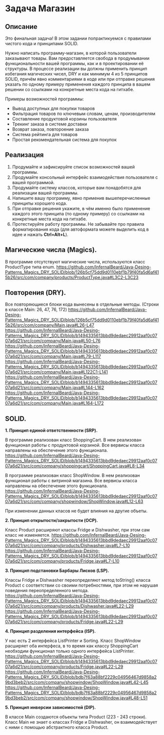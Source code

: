 # Задача Магазин

## Описание
Это финальная задача! В этом задании попрактикуемся с правилами чистого кода и принципами SOLID.

Нужно написать программу-магазин, в которой пользователи заказывают товары. Вам предоставляется свобода в продумывании функциональности вашей программы, как и в проектировании её структуры. В процессе реализации вы должны применить принцип избегания магических чисел, DRY и как минимум 4 из 5 принципов SOLID, причём явно комментариями в коде или при отправке решения указать по одному примеру применения каждого принципа в вашем решении со ссылками на конкретные места кода на гитхабе.

Примеры возможностей программы:
* Вывод доступных для покупки товаров
* Фильтрация товаров по ключевым словам, ценам, производителям
* Составление продуктовой корзины пользователя
* Трекинг заказа в системе доставки
* Возврат заказа, повтороение заказа
* Система рейтинга для товаров
* Простая рекомендательная система для покупок

## Реализация
1. Продумайте и зафиксируйте список возможностей вашей программы.
2. Продумайте консольный интерфейс взаимодействия пользователя с вашей программой.
3. Продумайте систему классов, которые вам понадобятся для реализации вашей программы.
4. Напишите вашу программу, явно применив вышеперечисленные принципы хорошего кода.
5. При отправке решения укажите, в чём именно было применение каждого этого принципа (по одному примеру) со ссылками на конкретные места кода на гитхабе.
6. Протестируйте работу программы. Не забывайте про правила форматирования кода (для автоформата можете выделить код в идее и нажать **Ctrl+Alt+L**).

## Магические числа (Magics).
В программе отсутствуют магические числа, используются класс ProductType типа enum. 
https://github.com/InfernalBeard/Java-Desing-Patterns_Magics_DRY_SOLID/blob/126b5cf75dd9d0110ebf1b79f40fa5d6af415b26/src/com/company/products/ProductType.java#L3C2-L3C23

## Повторения (DRY).
Все повторяющиеся блоки кода вынесены в отдельные методы. (Строки в классе Main: 26, 47, 76, 172)
https://github.com/InfernalBeard/Java-Desing-Patterns_Magics_DRY_SOLID/blob/126b5cf75dd9d0110ebf1b79f40fa5d6af415b26/src/com/company/Main.java#L26-L47
https://github.com/InfernalBeard/Java-Desing-Patterns_Magics_DRY_SOLID/blob/b1494335613bbd9dedaec29912aaf0c0707a6d21/src/com/company/Main.java#L50-L76
https://github.com/InfernalBeard/Java-Desing-Patterns_Magics_DRY_SOLID/blob/b1494335613bbd9dedaec29912aaf0c0707a6d21/src/com/company/Main.java#L79-L117
https://github.com/InfernalBeard/Java-Desing-Patterns_Magics_DRY_SOLID/blob/b1494335613bbd9dedaec29912aaf0c0707a6d21/src/com/company/Main.java#L122C1-L141
https://github.com/InfernalBeard/Java-Desing-Patterns_Magics_DRY_SOLID/blob/b1494335613bbd9dedaec29912aaf0c0707a6d21/src/com/company/Main.java#L144-L162
https://github.com/InfernalBeard/Java-Desing-Patterns_Magics_DRY_SOLID/blob/b1494335613bbd9dedaec29912aaf0c0707a6d21/src/com/company/Main.java#L164-L172


## SOLID.

**1. Принцип единой ответственности (SRP).**

В программе реализован класс ShoppingCart. В нем реализован функционал работы с продуктовой корзиной. Все вервисы класса направлены на обеспечение этого функционала.
https://github.com/InfernalBeard/Java-Desing-Patterns_Magics_DRY_SOLID/blob/b1494335613bbd9dedaec29912aaf0c0707a6d21/src/com/company/shoppingcart/ShoppingCart.java#L8-L34

В программе реализован класс ShopWindow. В нем реализован функционал работы с витриной магазина. Все вервисы класса направлены на обеспечение этого функционала.
https://github.com/InfernalBeard/Java-Desing-Patterns_Magics_DRY_SOLID/blob/b1494335613bbd9dedaec29912aaf0c0707a6d21/src/com/company/shopwindow/ShopWindow.java#L12-L63

При изменении данных класов не будет влияния на другие объеты.

**2. Принцип открытости/закрытости (OCP).**

Класс Product расширяют классы Fridge и Dishwasher, при этом сам класс не изменяется.
https://github.com/InfernalBeard/Java-Desing-Patterns_Magics_DRY_SOLID/blob/b1494335613bbd9dedaec29912aaf0c0707a6d21/src/com/company/products/Dishwasher.java#L7-L10
https://github.com/InfernalBeard/Java-Desing-Patterns_Magics_DRY_SOLID/blob/b1494335613bbd9dedaec29912aaf0c0707a6d21/src/com/company/products/Fridge.java#L7-L10

**3. Принцип подстановки Барбары Лисков (LSP).**

Классы Fridge и Dishwasher переопределяют метод toString() класса Product с соответствии со своими потребностями, при этом не нарушая поведения переопределенного метода.
https://github.com/InfernalBeard/Java-Desing-Patterns_Magics_DRY_SOLID/blob/b1494335613bbd9dedaec29912aaf0c0707a6d21/src/com/company/products/Dishwasher.java#L22-L29
https://github.com/InfernalBeard/Java-Desing-Patterns_Magics_DRY_SOLID/blob/b1494335613bbd9dedaec29912aaf0c0707a6d21/src/com/company/products/Fridge.java#L22-L29

**4. Принцип разделения интерфейса (ISP).**

У нас есть 2 интерфейса ListPrinter и Sorting. Класс ShopWindow расширяет оба интерфеса, в то время как классу ShoppingCart необходим функционал только одного интерфейса ListPrinter.
https://github.com/InfernalBeard/Java-Desing-Patterns_Magics_DRY_SOLID/blob/b1494335613bbd9dedaec29912aaf0c0707a6d21/src/com/company/products/Fridge.java#L22-L29
https://github.com/InfernalBeard/Java-Desing-Patterns_Magics_DRY_SOLID/blob/bdb7f63a88bf2229c04956467d9858a29bd3beb2/src/com/company/shopwindow/ShopWindow.java#L42-L45
https://github.com/InfernalBeard/Java-Desing-Patterns_Magics_DRY_SOLID/blob/bdb7f63a88bf2229c04956467d9858a29bd3beb2/src/com/company/shopwindow/ShopWindow.java#L48-L51

**5. Принцип инверсии зависимостей (DIP).**

В классe Main создаются объекты типа Product (223 - 243 строки). Класс Main не знает о классах Fridge и Dishwasher, он взаимодействует с ними с помощью абстрактного класса Product.
